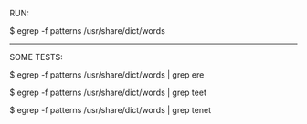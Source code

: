 
RUN:

$ egrep -f patterns /usr/share/dict/words

---

SOME TESTS:

$ egrep -f patterns /usr/share/dict/words  | grep ere

$ egrep -f patterns /usr/share/dict/words  | grep teet

$ egrep -f patterns /usr/share/dict/words  | grep tenet
